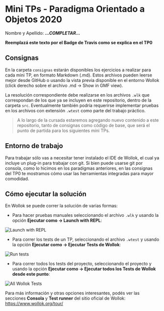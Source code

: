 # Mini TPs - Paradigma Orientado a Objetos 2020

Nombre y Apellido: ***...COMPLETAR...***

**Reemplazá este texto por el Badge de Travis como se explica en el TP0**

## Consignas

En la carpeta `consignas` estarán disponibles los ejercicios a realizar para cada mini TP, en formato Markdown (.md). Estos archivos pueden leerse mejor desde GitHub o usando la vista previa disponible en el entorno Wollok (click derecho sobre el archivo .md -> Show in GMF view).

La resolución correspondiente debe realizarse en los archivos `.wlk` que correspondan de los que ya se incluyen en este repositorio, dentro de la carpeta `src`. Eventualmente también podría requerirse implementar pruebas en los archivos con extensión `.wtest` como parte del trabajo práctico.

> A lo largo de la cursada estaremos agregando nuevo contenido a este repositorio, tanto de consignas como código de base, que será el punto de partida para los siguientes mini TPs.

## Entorno de trabajo

Para trabajar sólo vas a necesitar tener instalado el IDE de Wollok, el cual ya incluye un plug-in para trabajar con git. Si bien puede usarse git por consola, como lo hicimos en los paradigmas anteriores, en las consignas del TP0 te mostramos cómo usar las herramientas integradas para mayor comodidad.

## Cómo ejecutar la solución

En Wollok se puede correr la solución de varias formas:

- Para hacer pruebas manuales seleccionando el archivo `.wlk` y usando la opción **Ejecutar como -> Launch with REPL**:

![Launch with REPL](https://d33wubrfki0l68.cloudfront.net/f5fc2749e6bae5af90b1a9295cb13941f803a4ce/0ef93/images/tour/consoleintroes.gif)

- Para correr los tests de un TP, seleccionando el archivo `.wtest` y usando la opción **Ejecutar como -> Ejecutar Tests de Wollok**:

![Run tests](https://d33wubrfki0l68.cloudfront.net/e5bd31e55f66cf2e605d1d89563bfaefcbaf692b/bb328/images/tour/testrunnerintroes.gif)

- Para correr todos los tests del proyecto, seleccionando el proyecto y usando la opción **Ejecutar como -> Ejecutar todos los Tests de Wollok desde este punto**:

![All Wollok Tests](https://d33wubrfki0l68.cloudfront.net/15d835ed544cab381623621affcb8ec899d81e87/a930f/images/tour/testrunnerrunningseveralfileses.gif)

Para más información y otras opciones interesantes, podés ver las secciones **Consola** y **Test runner** del sitio oficial de Wollok: https://www.wollok.org/tour/
